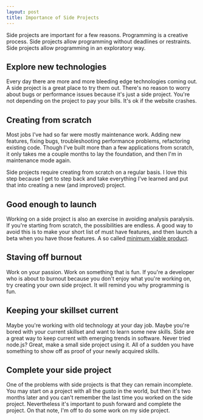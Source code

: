 ```yaml
---
layout: post
title: Importance of Side Projects
---
```


Side projects are important for a few reasons. Programming is a creative process. Side projects allow programming without deadlines or restraints. Side projects allow programming in an exploratory way.

## Explore new technologies

Every day there are more and more bleeding edge technologies coming out. A side project is a great place to try them out. There's no reason to worry about bugs or performance issues because it's just a side project. You're not depending on the project to pay your bills. It's ok if the website crashes.

## Creating from scratch

Most jobs I've had so far were mostly maintenance work. Adding new features, fixing bugs, troubleshooting performance problems, refactoring existing code. Though I've built more than a few applications from scratch, it only takes me a couple months to lay the foundation, and then I'm in maintenance mode again.

Side projects require creating from scratch on a regular basis. I love this step because I get to step back and take everything I've learned and put that into creating a new (and improved) project.

## Good enough to launch

Working on a side project is also an exercise in avoiding analysis paralysis. If you're starting from scratch, the possibilities are endless. A good way to avoid this is to make your short list of must have features, and then launch a beta when you have those features. A so called [minimum viable product](http://en.wikipedia.org/wiki/Minimum_viable_product).

## Staving off burnout

Work on your passion. Work on something that is fun. If you're a developer who is about to burnout because you don't enjoy what you're working on, try creating your own side project. It will remind you why programming is fun.

## Keeping your skillset current

Maybe you're working with old technology at your day job. Maybe you're bored with your current skillset and want to learn some new skills. Side  are a great way to keep current with emerging trends in software. Never tried node.js? Great, make a small side project using it. All of a sudden you have something to show off as proof of your newly acquired skills.

## Complete your side project

One of the problems with side projects is that they can remain incomplete. You may start on a project with all the gusto in the world, but then it's two months later and you can't remember the last time you worked on the side project. Nevertheless it's important to push forward and complete the project. On that note, I'm off to do some work on my side project.
